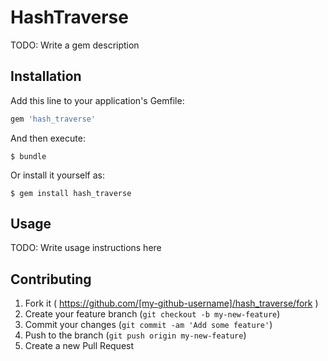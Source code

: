 # HashTraverse

TODO: Write a gem description

## Installation

Add this line to your application's Gemfile:

```ruby
gem 'hash_traverse'
```

And then execute:

    $ bundle

Or install it yourself as:

    $ gem install hash_traverse

## Usage

TODO: Write usage instructions here

## Contributing

1. Fork it ( https://github.com/[my-github-username]/hash_traverse/fork )
2. Create your feature branch (`git checkout -b my-new-feature`)
3. Commit your changes (`git commit -am 'Add some feature'`)
4. Push to the branch (`git push origin my-new-feature`)
5. Create a new Pull Request
